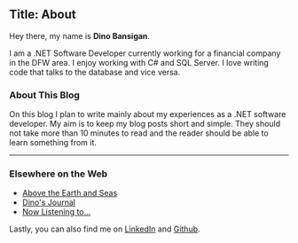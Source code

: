 Title: About
---
Hey there, my name is **Dino Bansigan**.

I am a .NET Software Developer currently working for a financial company in the DFW area. I enjoy working with C# and SQL Server. I love writing code that talks to the database and vice versa.

### About This Blog

On this blog I plan to write mainly about my experiences as a .NET software developer. My aim is to keep my blog posts short and simple. They should not take more than 10 minutes to read and the reader should be able to learn something from it.

<hr />

### Elsewhere on the Web

- [Above the Earth and Seas](https://ateas.dinobansigan.com)
- [Dino's Journal](https://journal.dinobansigan.com/)
- [Now Listening to...](https://nowlisteningto.com)

Lastly, you can also find me on [LinkedIn](https://www.linkedin.com/in/dinobansigan) and [Github](https://github.com/DinoBansigan).